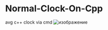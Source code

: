 # Normal-Clock-On-Cpp
avg c++ clock via cmd
![изображение](https://user-images.githubusercontent.com/86431413/200076954-d9b22489-48e1-4ba9-b79d-4b00fbb28bef.png)
